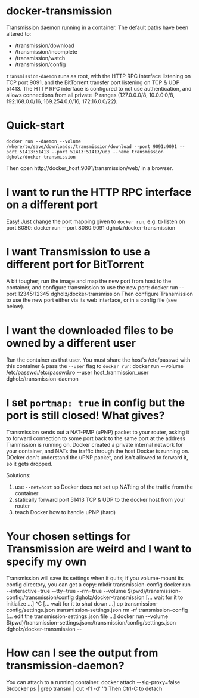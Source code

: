 docker-transmission
===================

Transmission daemon running in a container. The default paths have been altered to:
 * /transmission/download
 * /transmission/incomplete
 * /transmission/watch
 * /transmission/config

`transmission-daemon` runs as root, with the HTTP RPC interface listening on TCP port 9091, and the BitTorrent transfer port listening on TCP & UDP 51413. The HTTP RPC interface is configured to not use authentication, and allows connections from all private IP ranges (127.0.0.0/8, 10.0.0.0/8, 192.168.0.0/16, 169.254.0.0/16, 172.16.0.0/22).

Quick-start
===========

    docker run --daemon --volume /where/to/save/downloads:/transmission/download --port 9091:9091 --port 51413:51413 --port 51413:51413/udp --name transmission dgholz/docker-transmission

Then open http://docker_host:9091/transmission/web/ in a browser.

I want to run the HTTP RPC interface on a different port
========================================================

Easy! Just change the port mapping given to `docker run`; e.g. to listen on port 8080:
    docker run --port 8080:9091 dgholz/docker-transmission

I want Transmission to use a different port for BitTorrent
==========================================================

A bit tougher; run the image and map the new port from host to the container, and configure transmission to use the new port:
    docker run --port 12345:12345 dgholz/docker-transmission
Then configure Transmission to use the new port either via its web interface, or in a config file (see below).

I want the downloaded files to be owned by a different user
===========================================================

Run the container as that user. You must share the host's /etc/passwd with this container & pass the `--user` flag to `docker run`:
    docker run --volume /etc/passwd:/etc/passwd:ro --user host_tranmission_user dgholz/transmission-daemon

I set `portmap: true` in config but the port is still closed! What gives?
=========================================================================

Transmission sends out a NAT-PMP (uPNP) packet to your router, asking it to forward connection to some port back to the same port at the address Tranmission is running on. Docker created a private internal network for your container, and NATs the traffic through the host Docker is running on. DOcker don't understand the uPNP packet, and isn't allowed to forward it, so it gets dropped.

Solutions:
  1. use `--net=host` so Docker does not set up NATting of the traffic from the container
  1. statically forward port 51413 TCP & UDP to the docker host from your router
  1. teach Docker how to handle uPNP (hard)

Your chosen settings for Transmission are weird and I want to specify my own
============================================================================

Transmission will save its settings when it quits; if you volume-mount its config directory, you can get a copy:
    mkdir transmission-config
    docker run --interactive=true --tty=true --rm=true --volume $(pwd)/transmission-config:/transmission/config dgholz/docker-transmission
    [... wait for it to initialize ...]
    ^C
    [... wait for it to shut down ...]
    cp transmission-config/settings.json transmission-settings.json
    rm -rf transmission-config
    [... edit the transmission-settings.json file ...]
    docker run --volume $(pwd)/transmission-settings.json:/transmission/config/settings.json dgholz/docker-transmission --

How can I see the output from transmission-daemon?
==================================================

You can attach to a running container:
    docker attach --sig-proxy=false $(docker ps | grep transmi | cut -f1 -d' '')
Then Ctrl-C to detach

